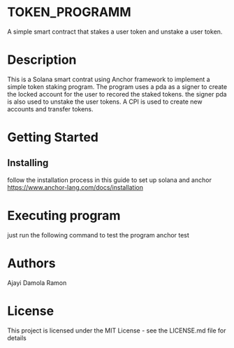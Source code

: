 # TOKEN_PROGRAMM
A simple smart contract that stakes a user token and unstake a user token.

# Description
This is a Solana smart contrat using Anchor framework to implement a simple token staking program. The program uses a pda as a signer to create the locked account for the user to recored the staked tokens. the signer pda is also used to unstake the user tokens. A CPI is used to create new accounts and transfer tokens.

# Getting Started
## Installing
follow the installation process in this guide to set up solana and anchor https://www.anchor-lang.com/docs/installation

# Executing program
just run the following command to test the program
anchor test

# Authors
Ajayi Damola Ramon

# License
This project is licensed under the MIT License - see the LICENSE.md file for details

